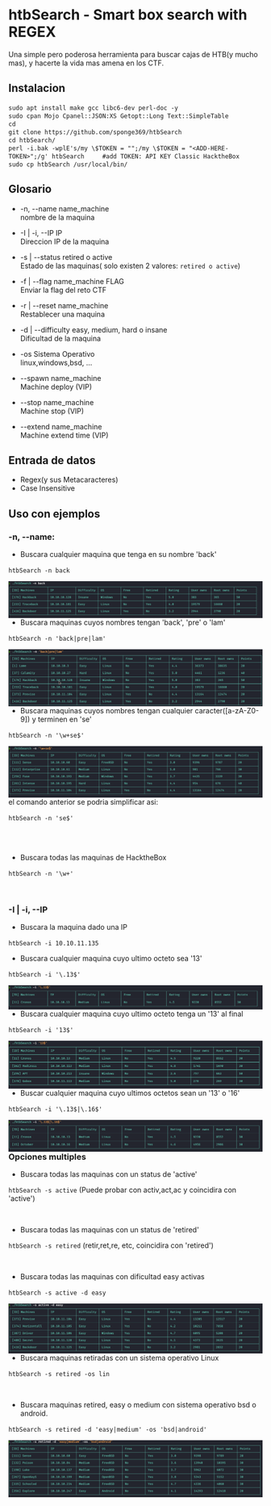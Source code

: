 
# htbSearch - Smart box search with REGEX
Una simple pero poderosa herramienta para buscar cajas de HTB(y mucho mas), y hacerte la vida mas amena en los CTF.


## Instalacion

```
sudo apt install make gcc libc6-dev perl-doc -y
sudo cpan Mojo Cpanel::JSON:XS Getopt::Long Text::SimpleTable
cd
git clone https://github.com/sponge369/htbSearch
cd htbSearch/
perl -i.bak -wplE's/my \$TOKEN = "";/my \$TOKEN = "<ADD-HERE-TOKEN>";/g' htbSearch     #add TOKEN: API KEY Classic HacktheBox
sudo cp htbSearch /usr/local/bin/

```

## Glosario
- -n, --name name_machine <br>
	 nombre de la maquina

- -I | -i, --IP IP<br>
	Direccion IP de la maquina

- -s | --status retired o active<br>
	Estado de las maquinas( solo existen 2 valores: `retired o active`)

- -f | --flag name_machine FLAG<br>
	Enviar la flag del reto CTF

- -r | --reset name_machine<br>
	Restablecer una maquina

- -d | --difficulty easy, medium, hard o insane<br>
	Dificultad de la maquina

- -os Sistema Operativo<br>
	linux,windows,bsd, ...

- --spawn name_machine<br>
	Machine deploy (VIP)

- --stop name_machine<br>
	Machine stop (VIP)

- --extend name_machine<br>
	Machine extend time (VIP)

## Entrada de datos

- Regex(y sus Metacaracteres)
- Case Insensitive


## Uso con ejemplos

### -n, --name: 
- Buscara cualquier maquina que tenga en su nombre 'back'

`htbSearch -n back`
<p align="center">
<img src="Images/1.png"
        alt="1"
        style="float: left; margin-right: 10px;" />
</p>

<br>

- Buscara maquinas cuyos nombres tengan 'back', 'pre' o 'lam'

`htbSearch -n 'back|pre|lam'`
 
<p align="center">
<img src="Images/2.png"
        alt="2"
        style="float: left; margin-right: 10px;" />
</p>

<br>

- Buscara maquinas cuyos nombres tengan cualquier caracter([a-zA-Z0-9]) y terminen en 'se'

`htbSearch -n '\w+se$'`
<p align="center">
<img src="Images/3.png"
        alt="3"
        style="float: left; margin-right: 10px;" />
</p>
el comando anterior se podria simplificar asi:

`htbSearch -n 'se$'`


<br>
<br>



- Buscara todas las maquinas de HacktheBox

`htbSearch -n '\w+'`

<br>



### -I | -i,  --IP
- Buscara la maquina dado una IP

`htbSearch -i 10.10.11.135`
<br>



- Buscara cualquier maquina cuyo ultimo octeto sea '13'

`htbSearch -i '\.13$'`

<p align="center">
<img src="Images/4.png"
        alt="4"
        style="float: left; margin-right: 10px;" />
</p>

<br>

- Buscara cualquier maquina cuyo ultimo octeto tenga un '13' al final

`htbSearch -i '13$'`

<p align="center">
<img src="Images/5.png"
        alt="5"
        style="float: left; margin-right: 10px;" />
</p>


<br>


- Buscar cualquier maquina cuyo ultimos octetos sean un '13' o '16'

`htbSearch -i '\.13$|\.16$'`

<p align="center">
<img src="Images/6.png"
        alt="6"
        style="float: left; margin-right: 10px;" />
</p>

<br>

<br>



### Opciones multiples

- Buscara todas las maquinas con un status de 'active'

`htbSearch -s active`
(Puede probar con activ,act,ac y coincidira con 'active')

<br>


- Buscara todas las maquinas con un status de 'retired'

`htbSearch -s retired`
(retir,ret,re, etc, coincidira con 'retired')

<br>


- Buscara todas las maquinas con dificultad easy activas

`htbSearch -s active -d easy`
<p align="center">
<img src="Images/7.png"
        alt="7"
        style="float: left; margin-right: 10px;" />
</p>

<br>

- Buscara maquinas retiradas con un sistema operativo Linux

`htbSearch -s retired -os lin`

<br>


- Buscara maquinas retired, easy o medium con sistema operativo bsd o android.
 
`htbSearch -s retired -d 'easy|medium' -os 'bsd|android'`

<p align="center">
<img src="Images/8.png"
        alt="8"
        style="float: left; margin-right: 10px;" />
</p>
